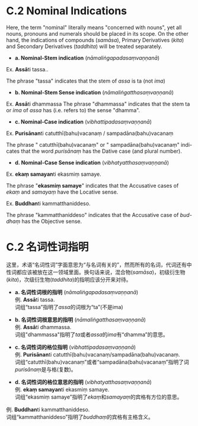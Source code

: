# **C.2 Nominal Indications** 

 Here, the term "nominal" literally means "concerned with nouns", yet all nouns, 
pronouns and numerals should be placed in its scope. On the other hand, the indications of 
compounds (*samāsa*), Primary Derivatives (*kita*) and Secondary Derivatives (*taddhita*) 
will be treated separately. 

 - **a. Nominal-Stem indication** (*nāmaliṅgapadasaṃvaṇṇanā*) 
 
 Ex. **Assā**ti tassa.. 
 
 The phrase "tassa" indicates that the stem of *assa* is ta (not *ima*) 
 - **b. Nominal-Stem Sense indication** (*nāmaliṅgatthasaṃvaṇṇanā*) 

 Ex. **Assā**ti dhammassa 
 The phrase "dhammassa" indicates that the stem ta or *ima* of *assa* has (i.e. 
refers to) the sense "dhamma". 

 - **c. Nominal-Case indication** (*vibhattipadasaṃvaṇṇanā*) 

 Ex. **Purisānan**ti catutthī(bahu)vacanaṃ / sampadāna(bahu)vacanaṃ 
 
 The phrase " catutthī(bahu)vacanaṃ" or " sampadāna(bahu)vacanaṃ" indi-
cates that the word *purisānaṃ* has the Dative case (and plural number).

 - **d. Nominal-Case Sense indication** (*vibhatyatthasaṃvaṇṇanā*) 
 
 Ex. **ekaṃ samayan**ti ekasmiṃ samaye. 
 
 The phrase "**ekasmiṃ samaye**" indicates that the Accusative cases of *ekaṃ* and *samayaṃ* have the Locative sense. 
 
 Ex. **Buddhan**ti kammatthaniddeso.
 
 The phrase "kammatthaniddeso" indicates that the Accusative case of *bud-
dhaṃ* has the Objective sense. 

# **C.2 名词性词指明** 

这里，术语“名词性词”字面意思为“与名词有关的”，然而所有的名词，代词还有中性词都应该被放在这一领域里面。换句话来说，混合物(*samāsa*)，初级衍生物(*kita*)，次级衍生物(*taddhita*)的指明应该分开来对待。

 - **a. 名词性词根的指明** (*nāmaliṅgapadasaṃvaṇṇanā*) <br>
例. **Assā**ti tassa.<br>
词组“tassa”指明了*assa*的词根为“ta”(不是ima)

- **b. 名词性词根意思的指明** (*nāmaliṅgatthasaṃvaṇṇanā*)<br>
例. **Assā**ti dhammassa.<br>
词组"dhammassa"指明了*ta*或者*assa*的*ima*有“dhamma”的意思。

 - **c. 名词性词的格位指明** (*vibhattipadasaṃvaṇṇanā*) <br>
例. **Purisānan**ti catutthī(bahu)vacanaṃ/sampadāna(bahu)vacanaṃ.<br>
词组“catutthī(bahu)vacanaṃ”或者“sampadāna(bahu)vacanaṃ”指明了词*purisānaṃ*是与格(复数)。

- **d. 名词性词的格位意思的指明** (*vibhatyatthasaṃvaṇṇanā*)<br>
例. **ekaṃ samayan**ti ekasmiṃ samaye.<br>
词组“ekasmiṃ samaye”指明了*ekaṃ*和*samayaṃ*的宾格有方位的意思。<br>

例. **Buddhan**ti kammatthaniddeso.<br>
词组“kammatthaniddeso”指明了*buddhaṃ*的宾格有主格含义。




